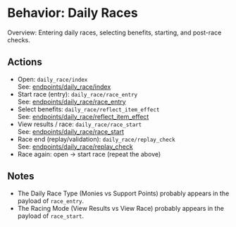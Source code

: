# Behavior: Daily Races

Overview: Entering daily races, selecting benefits, starting, and post-race checks.

## Actions

- Open: `daily_race/index`  
   See: [endpoints/daily_race/index](../../endpoints/daily_race/index/README.md)
- Start race (entry): `daily_race/race_entry`  
   See: [endpoints/daily_race/race_entry](../../endpoints/daily_race/race_entry/README.md)
- Select benefits: `daily_race/reflect_item_effect`  
   See: [endpoints/daily_race/reflect_item_effect](../../endpoints/daily_race/reflect_item_effect/README.md)
- View results / race: `daily_race/race_start`  
   See: [endpoints/daily_race/race_start](../../endpoints/daily_race/race_start/README.md)
- Race end (replay/validation): `daily_race/replay_check`  
   See: [endpoints/daily_race/replay_check](../../endpoints/daily_race/replay_check/README.md)
- Race again: open → start race (repeat the above)

## Notes

- The Daily Race Type (Monies vs Support Points) probably appears in the payload of `race_entry`.
- The Racing Mode (View Results vs View Race) probably appears in the payload of `race_start`.
